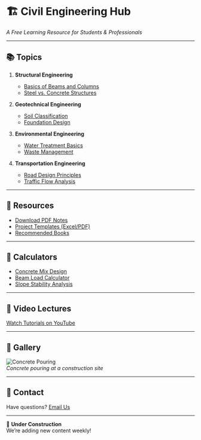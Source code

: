 # 🏗️ Civil Engineering Hub  
*A Free Learning Resource for Students & Professionals*

---

## 📚 **Topics**  
1. **Structural Engineering**  
   - [Basics of Beams and Columns](topics/structural/basics.md)  
   - [Steel vs. Concrete Structures](topics/structural/materials.md)  

2. **Geotechnical Engineering**  
   - [Soil Classification](topics/geotechnical/soil.md)  
   - [Foundation Design](topics/geotechnical/foundations.md)  

3. **Environmental Engineering**  
   - [Water Treatment Basics](topics/environmental/water.md)  
   - [Waste Management](topics/environmental/waste.md)  

4. **Transportation Engineering**  
   - [Road Design Principles](topics/transportation/roads.md)  
   - [Traffic Flow Analysis](topics/transportation/traffic.md)  

---

## 📝 **Resources**  
- [Download PDF Notes](resources/notes.pdf)  
- [Project Templates (Excel/PDF)](resources/templates.md)  
- [Recommended Books](resources/books.md)  

---

## 🧮 **Calculators**  
- [Concrete Mix Design](calculators/concrete.md)  
- [Beam Load Calculator](calculators/beam.md)  
- [Slope Stability Analysis](calculators/slope.md)  

---

## 🎥 **Video Lectures**  
[Watch Tutorials on YouTube](https://youtube.com/your-channel-link)  

---

## 📸 **Gallery**  
![Concrete Pouring](assets/concrete.jpg)  
*Concrete pouring at a construction site*  

---

## 📧 **Contact**  
Have questions? [Email Us](mailto:you@example.com)  

---

🚧 **Under Construction**  
We’re adding new content weekly!  
